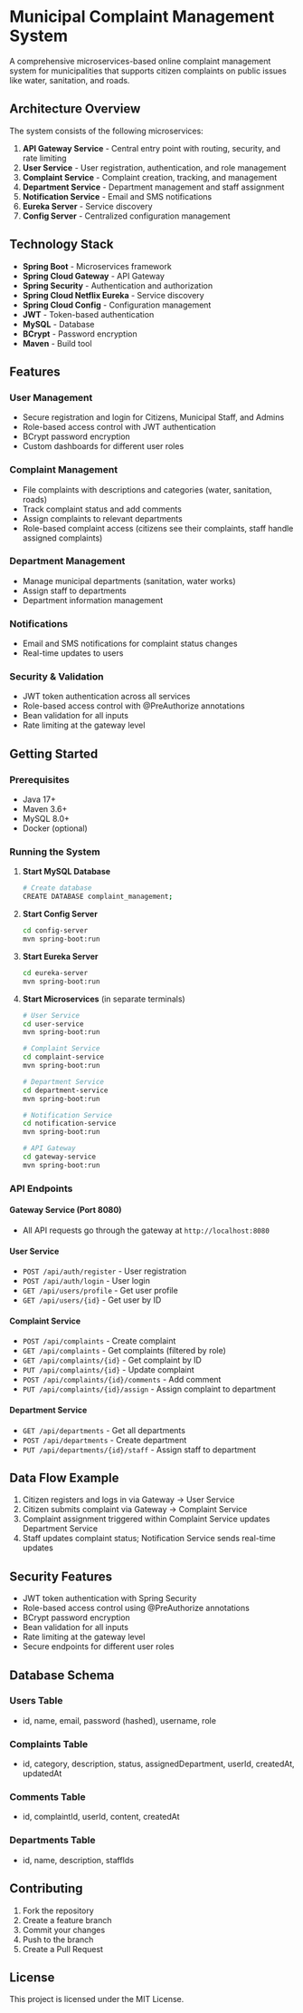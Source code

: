 # Municipal Complaint Management System

A comprehensive microservices-based online complaint management system for municipalities that supports citizen complaints on public issues like water, sanitation, and roads.

## Architecture Overview

The system consists of the following microservices:

1. **API Gateway Service** - Central entry point with routing, security, and rate limiting
2. **User Service** - User registration, authentication, and role management
3. **Complaint Service** - Complaint creation, tracking, and management
4. **Department Service** - Department management and staff assignment
5. **Notification Service** - Email and SMS notifications
6. **Eureka Server** - Service discovery
7. **Config Server** - Centralized configuration management

## Technology Stack

- **Spring Boot** - Microservices framework
- **Spring Cloud Gateway** - API Gateway
- **Spring Security** - Authentication and authorization
- **Spring Cloud Netflix Eureka** - Service discovery
- **Spring Cloud Config** - Configuration management
- **JWT** - Token-based authentication
- **MySQL** - Database
- **BCrypt** - Password encryption
- **Maven** - Build tool

## Features

### User Management
- Secure registration and login for Citizens, Municipal Staff, and Admins
- Role-based access control with JWT authentication
- BCrypt password encryption
- Custom dashboards for different user roles

### Complaint Management
- File complaints with descriptions and categories (water, sanitation, roads)
- Track complaint status and add comments
- Assign complaints to relevant departments
- Role-based complaint access (citizens see their complaints, staff handle assigned complaints)

### Department Management
- Manage municipal departments (sanitation, water works)
- Assign staff to departments
- Department information management

### Notifications
- Email and SMS notifications for complaint status changes
- Real-time updates to users

### Security & Validation
- JWT token authentication across all services
- Role-based access control with @PreAuthorize annotations
- Bean validation for all inputs
- Rate limiting at the gateway level

## Getting Started

### Prerequisites
- Java 17+
- Maven 3.6+
- MySQL 8.0+
- Docker (optional)

### Running the System

1. **Start MySQL Database**
   ```bash
   # Create database
   CREATE DATABASE complaint_management;
   ```

2. **Start Config Server**
   ```bash
   cd config-server
   mvn spring-boot:run
   ```

3. **Start Eureka Server**
   ```bash
   cd eureka-server
   mvn spring-boot:run
   ```

4. **Start Microservices** (in separate terminals)
   ```bash
   # User Service
   cd user-service
   mvn spring-boot:run

   # Complaint Service
   cd complaint-service
   mvn spring-boot:run

   # Department Service
   cd department-service
   mvn spring-boot:run

   # Notification Service
   cd notification-service
   mvn spring-boot:run

   # API Gateway
   cd gateway-service
   mvn spring-boot:run
   ```

### API Endpoints

#### Gateway Service (Port 8080)
- All API requests go through the gateway at `http://localhost:8080`

#### User Service
- `POST /api/auth/register` - User registration
- `POST /api/auth/login` - User login
- `GET /api/users/profile` - Get user profile
- `GET /api/users/{id}` - Get user by ID

#### Complaint Service
- `POST /api/complaints` - Create complaint
- `GET /api/complaints` - Get complaints (filtered by role)
- `GET /api/complaints/{id}` - Get complaint by ID
- `PUT /api/complaints/{id}` - Update complaint
- `POST /api/complaints/{id}/comments` - Add comment
- `PUT /api/complaints/{id}/assign` - Assign complaint to department

#### Department Service
- `GET /api/departments` - Get all departments
- `POST /api/departments` - Create department
- `PUT /api/departments/{id}/staff` - Assign staff to department

## Data Flow Example

1. Citizen registers and logs in via Gateway → User Service
2. Citizen submits complaint via Gateway → Complaint Service
3. Complaint assignment triggered within Complaint Service updates Department Service
4. Staff updates complaint status; Notification Service sends real-time updates

## Security Features

- JWT token authentication with Spring Security
- Role-based access control using @PreAuthorize annotations
- BCrypt password encryption
- Bean validation for all inputs
- Rate limiting at the gateway level
- Secure endpoints for different user roles

## Database Schema

### Users Table
- id, name, email, password (hashed), username, role

### Complaints Table
- id, category, description, status, assignedDepartment, userId, createdAt, updatedAt

### Comments Table
- id, complaintId, userId, content, createdAt

### Departments Table
- id, name, description, staffIds

## Contributing

1. Fork the repository
2. Create a feature branch
3. Commit your changes
4. Push to the branch
5. Create a Pull Request

## License

This project is licensed under the MIT License.